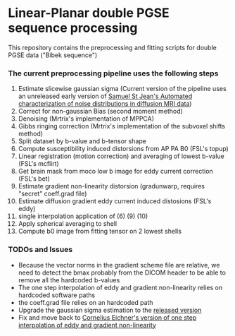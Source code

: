 # Linear-Planar double PGSE sequence processing

This repository contains the preprocessing and fitting scripts for double PGSE data ("Bibek sequence")


### The current preprocessing pipeline uses the following steps

1. Estimate slicewise gaussian sigma (Current version of the pipeline uses an unreleased early version of [Samuel St Jean's Automated characterization of noise distributions in diffusion MRI data](https://www.biorxiv.org/content/10.1101/686436v1))
2. Correct for non-gaussian Bias (second moment method)  
3. Denoising (Mrtrix's implementation of MPPCA)  
4. Gibbs ringing correction (Mrtrix's implementation of the subvoxel shifts method)  
5. Split dataset by b-value and b-tensor shape  
6. Compute susceptibility induced distorsions from AP PA B0 (FSL's topup)  
7. Linear registration (motion correction) and averaging of lowest b-value (FSL's mcflirt)  
8. Get brain mask from moco low b image for eddy current correction (FSL's bet)  
9. Estimate gradient non-linearity distorsion (gradunwarp, requires "secret" coeff.grad file)  
10. Estimate diffusion gradient eddy current induced distosions (FSL's eddy)
11. single interpolation application of (6) (9) (10)  
12. Apply spherical averaging to shell  
13. Compute b0 image from fitting tensor on 2 lowest shells  



### TODOs and Issues
* Because the vector norms in the gradient scheme file are relative, we need to detect the bmax probably from the DICOM header to be able to remove all the hardcoded b-values  
* The one step interpolation of eddy and gradient non-linearity relies on hardcoded software paths  
* the coeff.grad file relies on an hardcoded path  
* Upgrade the gaussian sigma estimation to the [released version](https://github.com/samuelstjean/autodmri)
* Fix and move back to [Cornelius Eichner's version of one step interpolation of eddy and gradient non-linearity](https://github.com/cornelius-eichner/onestep_eddy_nlgc)  





